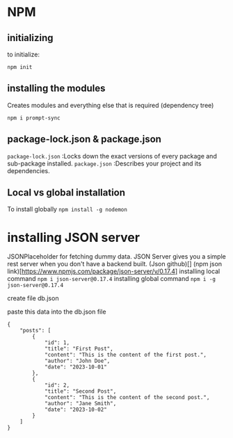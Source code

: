 # NPM
## initializing
to initialize:
``` 
npm init
```
## installing the modules
Creates modules and everything else that is required (dependency tree)
```
npm i prompt-sync
```

## package-lock.json & package.json
`package-lock.json` :Locks down the exact versions of every package and sub-package installed. 
`package.json` :Describes your project and its dependencies.

## Local vs global installation
To install globally
`npm install -g nodemon`

# installing JSON server

JSONPlaceholder for fetching dummy data.
JSON Server gives you a simple rest server when you don't have a backend built.
(Json github)[]
(npm json link)[https://www.npmjs.com/package/json-server/v/0.17.4]
installing local command `npm i json-server@0.17.4`
installing global command `npm i -g json-server@0.17.4`

create file db.json

paste this data into the db.json file
```
{
    "posts": [
        {
            "id": 1,
            "title": "First Post",
            "content": "This is the content of the first post.",
            "author": "John Doe",
            "date": "2023-10-01"
        },
        {
            "id": 2,
            "title": "Second Post",
            "content": "This is the content of the second post.",
            "author": "Jane Smith",
            "date": "2023-10-02"
        }
    ]
}
```


